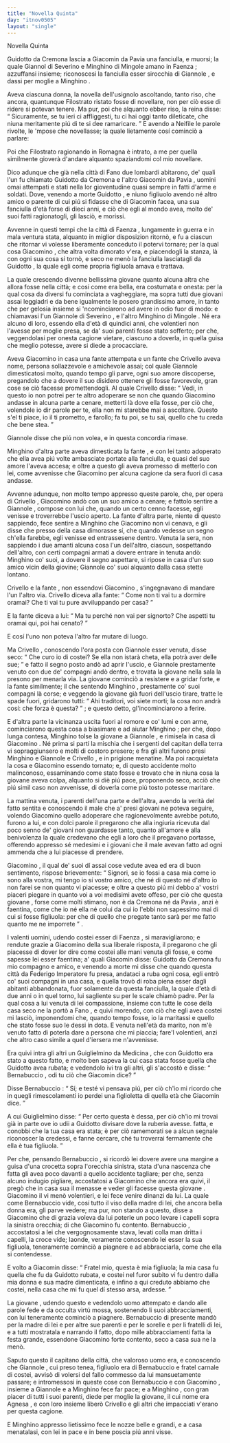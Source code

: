 ```yaml
---
title: "Novella Quinta"
day: "itnov0505"
layout: "single"
---
```

<html>
 <head>
 </head>
 <body>
  <div id="nov0505" type="novella" who="neifile">
   <head>
    Novella Quinta
   </head>
   <argument>
    <p>
     <milestone id="p05050001"/>
     <name persref="guidotto" type="person">
      Guidotto da Cremona
     </name>
     lascia a
     <name persref="giacomino" type="person">
      Giacomin da Pavia
     </name>
     una fanciulla, e muorsi; la quale
     <name persref="giannole" type="person">
      Giannol di Severino
     </name>
     e
     <name persref="minghino">
      Minghino di Mingole
     </name>
     amano in
     <name placeref="faenza" type="place">
      Faenza
     </name>
     ; azzuffansi insieme; riconoscesi la fanciulla esser sirocchia di
     <name persref="giannole" type="person">
      Giannole
     </name>
     , e dassi per moglie a
     <name persref="minghino" type="person">
      Minghino
     </name>
     .
    </p>
   </argument>
   <div3 type="commentary" who="author">
    <p>
     <milestone id="p05050002"/>
     Aveva ciascuna donna, la novella dell'usignolo ascoltando, tanto riso, che ancora, quantunque
     <name persref="filostrato" type="person">
      Filostrato
     </name>
     ristato fosse di novellare, non per ci&ograve; esse di ridere si potevan tenere. Ma pur, poi che alquanto ebber riso, la
     <name persref="fiammetta" type="person">
      reina
     </name>
     disse:
     <q direct="unspecified" who="fiammetta">
      Sicuramente, se tu ieri ci affliggesti, tu ci hai oggi tanto dileticate, che niuna meritamente pi&uacute; di te si dee ramaricare.
     </q>
     E avendo a Neifile le parole rivolte, le 'mpose che novellasse; la quale lietamente cos&iacute; cominci&ograve; a parlare:
    </p>
   </div3>
   <div3 type="commentary" who="neifile">
    <p>
     <milestone id="p05050003"/>
     Poi che
     <name persref="filostrato" type="person">
      Filostrato
     </name>
     ragionando in
     <name placeref="romagna" type="place">
      Romagna
     </name>
     &egrave; intrato, a me per quella similmente giover&agrave; d'andare alquanto spaziandomi col mio novellare.
    </p>
   </div3>
   <p>
    <milestone id="p05050004"/>
    Dico adunque che gi&agrave; nella citt&agrave; di
    <name placeref="fano" type="place">
     Fano
    </name>
    due lombardi abitarono, de' quali l'un fu chiamato
    <name persref="guidotto" type="person">
     Guidotto da Cremona
    </name>
    e l'altro
    <name persref="giacomino" type="person">
     Giacomin da Pavia
    </name>
    , uomini omai attempati e stati nella lor gioventudine quasi sempre in fatti d'arme e soldati.
    <milestone id="p05050005"/>
    Dove, venendo a morte
    <name persref="guidotto" type="person">
     Guidotto
    </name>
    , e niuno figliuolo avendo n&eacute; altro amico o parente di cui pi&uacute; si fidasse che di
    <name persref="giacomino" type="person">
     Giacomin
    </name>
    facea, una sua fanciulla d'et&agrave; forse di dieci anni, e ci&ograve; che egli al mondo avea, molto de' suoi fatti ragionatogli, gli lasci&ograve;, e morissi.
   </p>
   <p>
    <milestone id="p05050006"/>
    Avvenne in questi tempi che la citt&agrave; di
    <name placeref="faenza" type="place">
     Faenza
    </name>
    , lungamente in guerra e in mala ventura stata, alquanto in miglior disposizion ritorn&ograve;, e fu a ciascun che ritornar vi volesse liberamente conceduto il potervi tornare; per la qual cosa
    <name persref="giacomino" type="person">
     Giacomino
    </name>
    , che altra volta dimorato v'era, e piacendogli la stanza, l&agrave; con ogni sua cosa si torn&ograve;, e seco ne men&ograve; la fanciulla lasciatagli da
    <name persref="guidotto" type="person">
     Guidotto
    </name>
    , la quale egli come propria figliuola amava e trattava.
   </p>
   <p>
    <milestone id="p05050007"/>
    La quale crescendo divenne bellissima
    <name persref="agnesabernabuccio" type="person">
     giovane
    </name>
    quanto alcuna altra che allora fosse nella citt&agrave;; e cos&iacute; come era bella, era costumata e onesta: per la qual cosa da diversi fu cominciata a vagheggiare, ma sopra tutti due giovani assai leggiadri e da bene igualmente le posero grandissimo amore, in tanto che per gelosia insieme si 'ncominciarono ad avere in odio fuor di modo: e chiamavasi l'un
    <name persref="giannole" type="person">
     Giannole di Severino
    </name>
    , e l'altro
    <name persref="minghino" type="person">
     Minghino di Mingole
    </name>
    .
    <milestone id="p05050008"/>
    N&eacute; era alcuno di loro, essendo ella d'et&agrave; di quindici anni, che volentieri non l'avesse per moglie presa, se da' suoi parenti fosse stato sofferto; per che, veggendolasi per onesta cagione vietare, ciascuno a doverla, in quella guisa che meglio potesse, avere si diede a procacciare.
   </p>
   <p>
    <milestone id="p05050009"/>
    Aveva
    <name persref="giacomino" type="person">
     Giacomino
    </name>
    in casa una
    <name persref="fante-0505" type="person">
     fante
    </name>
    attempata e un
    <name persref="fante-0505" type="person">
     fante
    </name>
    che
    <name persref="crivello" type="person">
     Crivello
    </name>
    aveva nome, persona sollazzevole e amichevole assai; col quale
    <name persref="giannole" type="person">
     Giannole
    </name>
    dimesticatosi molto, quando tempo gli parve, ogni suo amore discoperse, pregandolo che a dovere il suo disidero ottenere gli fosse favorevole, gran cose se ci&ograve; facesse promettendogli.
    <milestone id="p05050010"/>
    Al quale
    <name persref="crivello" type="person">
     Crivello
    </name>
    disse:
    <q direct="unspecified" who="crivello">
     Vedi, in questo io non potrei per te altro adoperare se non che quando
     <name persref="giacomino" type="person">
      Giacomino
     </name>
     andasse in alcuna parte a cenare, metterti l&agrave; dove ella fosse, per ci&ograve; che, volendole io dir parole per te, ella non mi starebbe mai a ascoltare. Questo s'el ti piace, io il ti prometto, e farollo; fa tu poi, se tu sai, quello che tu creda che bene stea.
    </q>
   </p>
   <p>
    <milestone id="p05050011"/>
    <name persref="giannole" type="person">
     Giannole
    </name>
    disse che pi&uacute; non volea, e in questa concordia rimase.
   </p>
   <p>
    <milestone id="p05050012"/>
    <name persref="minghino" type="person">
     Minghino
    </name>
    d'altra parte aveva dimesticata la
    <name persref="fante-0505" type="person">
     fante
    </name>
    , e con lei tanto adoperato che ella avea pi&uacute; volte ambasciate portate alla fanciulla, e quasi del suo amore l'aveva accesa; e oltre a questo gli aveva promesso di metterlo con lei, come avvenisse che
    <name persref="giacomino" type="person">
     Giacomino
    </name>
    per alcuna cagione da sera fuori di casa andasse.
   </p>
   <p>
    <milestone id="p05050013"/>
    Avvenne adunque, non molto tempo appresso queste parole, che, per opera di
    <name persref="crivello" type="person">
     Crivello
    </name>
    ,
    <name persref="giacomino" type="person">
     Giacomino
    </name>
    and&ograve; con un suo amico a cenare; e fattolo sentire a
    <name persref="giannole" type="person">
     Giannole
    </name>
    , compose con lui che, quando un certo cenno facesse, egli venisse e troverrebbe l'uscio aperto.
    <milestone id="p05050014"/>
    La
    <name persref="fante-0505" type="person">
     fante
    </name>
    d'altra parte, niente di questo sappiendo, fece sentire a
    <name persref="minghino" type="person">
     Minghino
    </name>
    che
    <name persref="giacomino" type="person">
     Giacomino
    </name>
    non vi cenava, e gli disse che presso della casa dimorasse s&iacute;, che quando vedesse un segno ch'ella farebbe, egli venisse ed entrassesene dentro.
    <milestone id="p05050015"/>
    Venuta la sera, non sappiendo i due amanti alcuna cosa l'un dell'altro, ciascun, sospettando dell'altro, con certi compagni armati a dovere entrare in tenuta and&ograve;:
    <name persref="minghino" type="person">
     Minghino
    </name>
    co' suoi, a dovere il segno aspettare, si ripose in casa d'un suo amico vicin della giovine;
    <name persref="giannole" type="person">
     Giannole
    </name>
    co' suoi alquanto dalla casa stette lontano.
   </p>
   <p>
    <milestone id="p05050016"/>
    <name persref="crivello" type="person">
     Crivello
    </name>
    e la
    <name persref="fante-0505" type="person">
     fante
    </name>
    , non essendovi
    <name persref="giacomino" type="person">
     Giacomino
    </name>
    , s'ingegnavano di mandare l'un l'altro via.
    <name persref="crivello" type="person">
     Crivello
    </name>
    diceva alla fante:
    <q direct="unspecified" who="crivello">
     Come non ti vai tu a dormire oramai? Che ti vai tu pure avviluppando per casa?
    </q>
   </p>
   <p>
    <milestone id="p05050017"/>
    E la
    <name persref="fante-0505" type="person">
     fante
    </name>
    diceva a lui:
    <q direct="unspecified" who="fante-0505">
     Ma tu perch&eacute; non vai per signorto? Che aspetti tu oramai qui, poi hai cenato?
    </q>
   </p>
   <p>
    <milestone id="p05050018"/>
    E cos&iacute; l'uno non poteva l'altro far mutare di luogo.
   </p>
   <p>
    <milestone id="p05050019"/>
    Ma
    <name persref="crivello" type="person">
     Crivello
    </name>
    , conoscendo l'ora posta con
    <name persref="giannole" type="person">
     Giannole
    </name>
    esser venuta, disse seco:
    <q direct="unspecified" who="crivello">
     Che curo io di costei? Se ella non istar&agrave; cheta, ella potr&agrave; aver delle sue;
    </q>
    e fatto il segno posto and&ograve; ad aprir l'uscio, e
    <name persref="giannole" type="person">
     Giannole
    </name>
    prestamente venuto con due de' compagni and&ograve; dentro, e trovata la
    <name persref="agnesabernabuccio" type="person">
     giovane
    </name>
    nella sala la presono per menarla via.
    <milestone id="p05050020"/>
    La giovane cominci&ograve; a resistere e a gridar forte, e la
    <name persref="fante-0505" type="person">
     fante
    </name>
    similmente; il che sentendo
    <name persref="minghino" type="person">
     Minghino
    </name>
    , prestamente co' suoi compagni l&agrave; corse; e veggendo la giovane gi&agrave; fuori dell'uscio tirare, tratte le spade fuori, gridarono tutti:
    <q direct="unspecified" type="othervoice">
     Ahi traditori, voi siete morti; la cosa non andr&agrave; cos&iacute;: che forza &egrave; questa?
    </q>
    ; e questo detto, gl'incominciarono a ferire.
   </p>
   <p>
    <milestone id="p05050021"/>
    E d'altra parte la vicinanza uscita fuori al romore e co' lumi e con arme, cominciarono questa cosa a biasimare e ad aiutar
    <name persref="minghino" type="person">
     Minghino
    </name>
    ; per che, dopo lunga contesa,
    <name persref="minghino" type="person">
     Minghino
    </name>
    tolse la
    <name persref="agnesabernabuccio" type="person">
     giovane
    </name>
    a
    <name persref="giannole" type="person">
     Giannole
    </name>
    , e rimisela in casa di
    <name persref="giacomino" type="person">
     Giacomino
    </name>
    . N&eacute; prima si part&iacute; la mischia che i sergenti del capitan della terra vi sopraggiunsero e molti di costoro presero; e fra gli altri furono presi
    <name persref="minghino" type="person">
     Minghino
    </name>
    e
    <name persref="giannole" type="person">
     Giannole
    </name>
    e
    <name persref="crivello" type="person">
     Crivello
    </name>
    , e in prigione menatine.
    <milestone id="p05050022"/>
    Ma poi racquietata la cosa e
    <name persref="giacomino" type="person">
     Giacomino
    </name>
    essendo tornato; e, di questo accidente molto malinconoso, essaminando come stato fosse e trovato che in niuna cosa la giovane aveva colpa, alquanto si di&egrave; pi&uacute; pace, proponendo seco, acci&ograve; che pi&uacute; simil caso non avvenisse, di doverla come pi&uacute; tosto potesse maritare.
   </p>
   <p>
    <milestone id="p05050023"/>
    La mattina venuta, i parenti dell'una parte e dell'altra, avendo la verit&agrave; del fatto sentita e conoscendo il male che a' presi giovani ne poteva seguire, volendo
    <name persref="giacomino" type="person">
     Giacomino
    </name>
    quello adoperare che ragionevolmente avrebbe potuto, furono a lui, e con dolci parole il pregarono che alla ingiuria ricevuta dal poco senno de' giovani non guardasse tanto, quanto all'amore e alla benivolenza la quale credevano che egli a loro che il pregavano portasse, offerendo appresso s&eacute; medesimi e i giovani che il male avevan fatto ad ogni ammenda che a lui piacesse di prendere.
   </p>
   <p>
    <milestone id="p05050024"/>
    <name persref="giacomino" type="person">
     Giacomino
    </name>
    , il qual de' suoi d&iacute; assai cose vedute avea ed era di buon sentimento, rispose brievemente:
    <q direct="unspecified">
     Signori, se io fossi a casa mia come io sono alla vostra, mi tengo io s&iacute; vostro amico, che n&eacute; di questo n&eacute; d'altro io non farei se non quanto vi piacesse;
     <milestone id="p05050025"/>
     e oltre a questo pi&uacute; mi debbo a' vostri piaceri piegare in quanto voi a voi medisimi avete offeso, per ci&ograve; che questa
     <name persref="agnesabernabuccio" type="person">
      giovane
     </name>
     , forse come molti stimano, non &egrave; da
     <name placeref="cremona" type="place">
      Cremona
     </name>
     n&eacute; da
     <name placeref="pavia" type="place">
      Pavia
     </name>
     , anzi &egrave; faentina, come che io n&eacute; ella n&eacute; colui da cui io l'ebbi non sapessimo mai di cui si fosse figliuola: per che di quello che pregate tanto sar&agrave; per me fatto quanto me ne imporrete
    </q>
    .
   </p>
   <p>
    <milestone id="p05050026"/>
    I valenti uomini, udendo costei esser di
    <name placeref="faenza" type="place">
     Faenza
    </name>
    , si maravigliarono; e rendute grazie a
    <name persref="giacomino" type="person">
     Giacomino
    </name>
    della sua liberale risposta, il pregarono che gli piacesse di dover lor dire come costei alle mani venuta gli fosse, e come sapesse lei esser faentina;
    <milestone id="p05050027"/>
    a' quali
    <name persref="giacomino" type="person">
     Giacomin
    </name>
    disse:
    <name persref="guidotto" type="person">
     Guidotto da Cremona
    </name>
    fu mio compagno e amico, e venendo a morte mi disse che quando questa citt&agrave; da
    <name persref="federicoii" type="person">
     Federigo Imperatore
    </name>
    fu presa, andataci a ruba ogni cosa, egli entr&ograve; co' suoi compagni in una casa, e quella trov&ograve; di roba piena esser dagli abitanti abbandonata, fuor solamente da questa fanciulla, la quale d'et&agrave; di due anni o in quel torno, lui sagliente su per le scale chiam&ograve; padre.
    <milestone id="p05050028"/>
    Per la qual cosa a lui venuta di lei compassione, insieme con tutte le cose della casa seco ne la port&ograve; a
    <name placeref="fano" type="place">
     Fano
    </name>
    , e quivi morendo, con ci&ograve; che egli avea costei mi lasci&ograve;, imponendomi che, quando tempo fosse, io la maritassi e quello che stato fosse suo le dessi in dota.
    <milestone id="p05050029"/>
    E venuta nell'et&agrave; da marito, non m'&egrave; venuto fatto di poterla dare a persona che mi piaccia; fare'l volentieri, anzi che altro caso simile a quel d'iersera me n'avvenisse.
   </p>
   <p>
    <milestone id="p05050030"/>
    Era quivi intra gli altri un
    <name persref="guglielmino" type="person">
     Guiglielmino da Medicina
    </name>
    , che con
    <name persref="guidotto" type="person">
     Guidotto
    </name>
    era stato a questo fatto, e molto ben sapeva la cui casa stata fosse quella che
    <name persref="guidotto" type="person">
     Guidotto
    </name>
    avea rubata; e vedendolo ivi tra gli altri, gli s'accost&ograve; e disse:
    <q direct="unspecified" who="guglielmino">
     <name persref="bernabuccio" type="person">
      Bernabuccio
     </name>
     , odi tu ci&ograve; che
     <name persref="giacomino" type="person">
      Giacomin
     </name>
     dice?
    </q>
   </p>
   <p>
    <milestone id="p05050031"/>
    Disse
    <name persref="bernabuccio" type="person">
     Bernabuccio
    </name>
    :
    <q direct="unspecified" who="bernabuccio">
     S&iacute;; e test&eacute; vi pensava pi&uacute;, per ci&ograve; ch'io mi ricordo che in quegli rimescolamenti io perdei una figlioletta di quella et&agrave; che
     <name persref="giacomino" type="person">
      Giacomin
     </name>
     dice.
    </q>
   </p>
   <p>
    <milestone id="p05050032"/>
    A cui
    <name persref="guglielmino" type="person">
     Guiglielmino
    </name>
    disse:
    <q direct="unspecified">
     Per certo questa &egrave; dessa, per ci&ograve; ch'io mi trovai gi&agrave; in parte ove io udii a
     <name persref="guidotto" type="person">
      Guidotto
     </name>
     divisare dove la ruberia avesse. fatta, e conobbi che la tua casa era stata; &egrave; per ci&ograve; ramemorati se a alcun segnale riconoscer la credessi, e fanne cercare, ch&eacute; tu troverrai fermamente che ella &egrave; tua figliuola.
    </q>
   </p>
   <p>
    <milestone id="p05050033"/>
    Per che, pensando
    <name persref="bernabuccio" type="person">
     Bernabuccio
    </name>
    , si ricord&ograve; lei dovere avere una margine a guisa d'una crocetta sopra l'orecchia sinistra, stata d'una nascenza che fatta gli avea poco davanti a quello accidente tagliare; per che, senza alcuno indugio pigliare, accostatosi a
    <name persref="giacomino" type="person">
     Giacomino
    </name>
    che ancora era quivi, il preg&ograve; che in casa sua il menasse e veder gli facesse questa
    <name persref="agnesabernabuccio" type="person">
     giovane
    </name>
    .
    <milestone id="p05050034"/>
    <name persref="giacomino" type="person">
     Giacomino
    </name>
    il vi men&ograve; volentieri, e lei fece venire dinanzi da lui. La quale come
    <name persref="bernabuccio" type="person">
     Bernabuccio
    </name>
    vide, cos&iacute; tutto il viso della madre di lei, che ancora bella donna era, gli parve vedere; ma pur, non stando a questo, disse a
    <name persref="giacomino" type="person">
     Giacomino
    </name>
    che di grazia voleva da lui poterle un poco levare i capelli sopra la sinistra orecchia; di che
    <name persref="giacomino" type="person">
     Giacomino
    </name>
    fu contento.
    <milestone id="p05050035"/>
    <name persref="bernabuccio" type="person">
     Bernabuccio
    </name>
    , accostatosi a lei che vergognosamente stava, levati colla man dritta i capelli, la croce vide; laonde, veramente conoscendo lei esser la sua figliuola, teneramente cominci&ograve; a piagnere e ad abbracciarla, come che ella si contendesse.
   </p>
   <p>
    <milestone id="p05050036"/>
    E volto a
    <name persref="giacomino" type="person">
     Giacomin
    </name>
    disse:
    <q direct="unspecified" who="bernabuccio">
     Fratel mio, questa &egrave; mia figliuola; la mia casa fu quella che fu da
     <name persref="guidotto" type="person">
      Guidotto
     </name>
     rubata, e costei nel furor subito vi fu dentro dalla mia donna e sua madre dimenticata, e infino a qui creduto abbiamo che costei, nella casa che mi fu quel d&iacute; stesso arsa, ardesse.
    </q>
   </p>
   <p>
    <milestone id="p05050037"/>
    La
    <name persref="agnesabernabuccio" type="person">
     giovane
    </name>
    , udendo questo e vedendolo uomo attempato e dando alle parole fede e da occulta virt&uacute; mossa, sostenendo li suoi abbracciamenti, con lui teneramente cominci&ograve; a piagnere.
    <milestone id="p05050038"/>
    <name persref="bernabuccio" type="person">
     Bernabuccio
    </name>
    di presente mand&ograve; per la madre di lei e per altre sue parenti e per le sorelle e per li fratelli di lei, e a tutti mostratala e narrando il fatto, dopo mille abbracciamenti fatta la festa grande, essendone
    <name persref="giacomino" type="person">
     Giacomino
    </name>
    forte contento, seco a casa sua ne la men&ograve;.
   </p>
   <p>
    <milestone id="p05050039"/>
    Saputo questo il capitano della citt&agrave;, che valoroso uomo era, e conoscendo che
    <name persref="giannole" type="person">
     Giannole
    </name>
    , cui preso tenea, figliuolo era di
    <name persref="bernabuccio" type="person">
     Bernabuccio
    </name>
    e fratel carnale di costei, avvis&ograve; di volersi del fallo commesso da lui mansuetamente passare; e intromessosi in queste cose con
    <name persref="bernabuccio" type="person">
     Bernabuccio
    </name>
    e con
    <name persref="giacomino" type="person">
     Giacomino
    </name>
    , insieme a
    <name persref="giannole" type="person">
     Giannole
    </name>
    e a
    <name persref="minghino" type="person">
     Minghino
    </name>
    fece far pace; e a
    <name persref="minghino" type="person">
     Minghino
    </name>
    , con gran piacer di tutti i suoi parenti, diede per moglie la giovane, il cui nome era
    <name persref="agnesabernabuccio" type="person">
     Agnesa
    </name>
    , e con loro insieme liber&ograve;
    <name persref="crivello" type="person">
     Crivello
    </name>
    e gli altri che impacciati v'erano per questa cagione.
   </p>
   <p>
    <milestone id="p05050040"/>
    E
    <name persref="minghino" type="person">
     Minghino
    </name>
    appresso lietissimo fece le nozze belle e grandi, e a casa menatalasi, con lei in pace e in bene poscia pi&uacute; anni visse.
   </p>
  </div>
 </body>
</html>